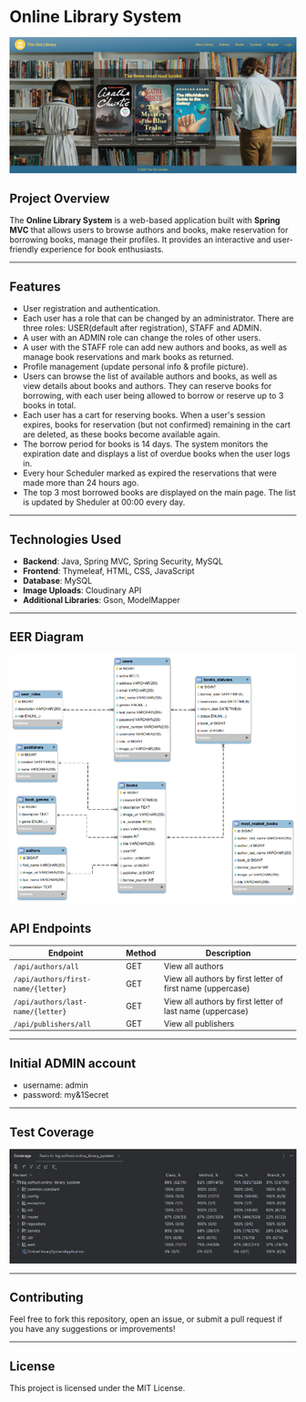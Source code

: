 # Online Library System

![Screenshot](/assets/01-home-page.png)

## Project Overview
The **Online Library System** is a web-based application built with **Spring MVC** that allows users to browse authors and books, make reservation for borrowing books, manage their profiles. It provides an interactive and user-friendly experience for book enthusiasts.

---

## Features
- User registration and authentication.
- Each user has a role that can be changed by an administrator. There are three roles: USER(default after registration), STAFF and ADMIN.
- A user with an ADMIN role can change the roles of other users.
- A user with the STAFF role can add new authors and books, as well as manage book reservations and mark books as returned.
- Profile management (update personal info & profile picture).
- Users can browse the list of available authors and books, as well as view details about books and authors. They can reserve books for borrowing, with each user being allowed to borrow or reserve up to 3 books in total.
- Each user has a cart for reserving books. When a user's session expires, books for reservation (but not confirmed) remaining in the cart are deleted, as these books become available again.
- The borrow period for books is 14 days. The system monitors the expiration date and displays a list of overdue books when the user logs in.
- Every hour Scheduler marked as expired the reservations that were made more than 24 hours ago.
- The top 3 most borrowed books are displayed on the main page. The list is updated by Sheduler at 00:00 every day.

---

## Technologies Used
- **Backend**: Java, Spring MVC, Spring Security, MySQL
- **Frontend**: Thymeleaf, HTML, CSS, JavaScript
- **Database**: MySQL
- **Image Uploads**: Cloudinary API
- **Additional Libraries**: Gson, ModelMapper
---

## EER Diagram

![Screenshot](/assets/02-eer-diagram.png)

## API Endpoints
| Endpoint                           | Method | Description                                                |
|------------------------------------|--------|------------------------------------------------------------|
| `/api/authors/all`                 | GET    | View all authors                                           |
| `/api/authors/first-name/{letter}` | GET    | View all authors by first letter of first name (uppercase) |
| `/api/authors/last-name/{letter}`  | GET    | View all authors by first letter of last name (uppercase)  |
| `/api/publishers/all`              | GET    | View all publishers                                        |

---

## Initial ADMIN account
- username: admin
- password: my&1Secret

---

## Test Coverage

![Screenshot](/assets/03-test-coverage.png)

---

## Contributing
Feel free to fork this repository, open an issue, or submit a pull request if you have any suggestions or improvements!

---

## License
This project is licensed under the MIT License.
